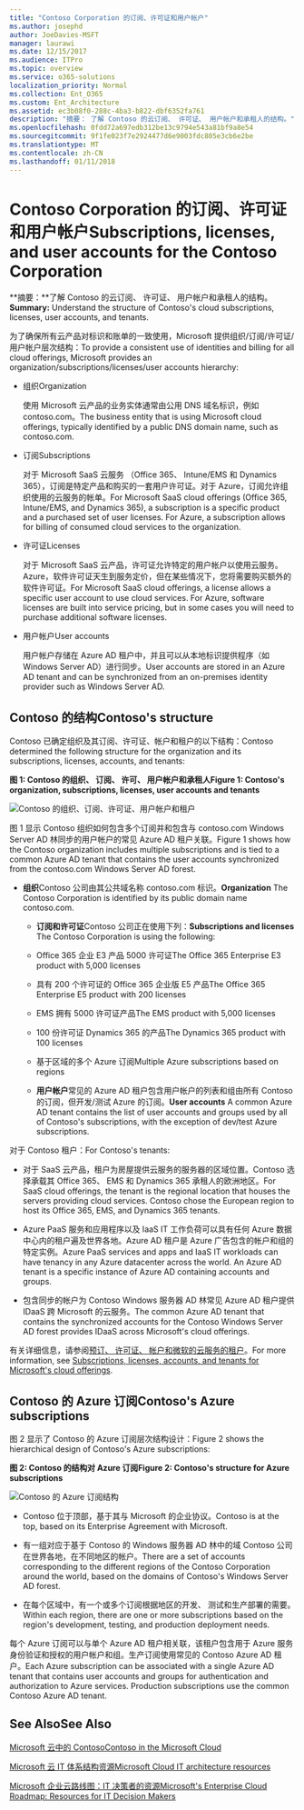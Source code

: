 ```yaml
---
title: "Contoso Corporation 的订阅、许可证和用户帐户"
ms.author: josephd
author: JoeDavies-MSFT
manager: laurawi
ms.date: 12/15/2017
ms.audience: ITPro
ms.topic: overview
ms.service: o365-solutions
localization_priority: Normal
ms.collection: Ent_O365
ms.custom: Ent_Architecture
ms.assetid: ec3b08f0-288c-4ba3-b822-dbf6352fa761
description: "摘要： 了解 Contoso 的云订阅、 许可证、 用户帐户和承租人的结构。"
ms.openlocfilehash: 0fdd72a697edb312be13c9794e543a81bf9a8e54
ms.sourcegitcommit: 9f1fe023f7e2924477d6e9003fdc805e3cb6e2be
ms.translationtype: MT
ms.contentlocale: zh-CN
ms.lasthandoff: 01/11/2018
---
```

# <a name="subscriptions-licenses-and-user-accounts-for-the-contoso-corporation"></a><span data-ttu-id="a585f-103">Contoso Corporation 的订阅、许可证和用户帐户</span><span class="sxs-lookup"><span data-stu-id="a585f-103">Subscriptions, licenses, and user accounts for the Contoso Corporation</span></span>

 <span data-ttu-id="a585f-104">**摘要：**了解 Contoso 的云订阅、 许可证、 用户帐户和承租人的结构。</span><span class="sxs-lookup"><span data-stu-id="a585f-104">**Summary:** Understand the structure of Contoso's cloud subscriptions, licenses, user accounts, and tenants.</span></span>
  
<span data-ttu-id="a585f-105">为了确保所有云产品对标识和账单的一致使用，Microsoft 提供组织/订阅/许可证/用户帐户层次结构：</span><span class="sxs-lookup"><span data-stu-id="a585f-105">To provide a consistent use of identities and billing for all cloud offerings, Microsoft provides an organization/subscriptions/licenses/user accounts hierarchy:</span></span>
  
- <span data-ttu-id="a585f-106">组织</span><span class="sxs-lookup"><span data-stu-id="a585f-106">Organization</span></span>
    
    <span data-ttu-id="a585f-107">使用 Microsoft 云产品的业务实体通常由公用 DNS 域名标识，例如 contoso.com。</span><span class="sxs-lookup"><span data-stu-id="a585f-107">The business entity that is using Microsoft cloud offerings, typically identified by a public DNS domain name, such as contoso.com.</span></span>
    
- <span data-ttu-id="a585f-108">订阅</span><span class="sxs-lookup"><span data-stu-id="a585f-108">Subscriptions</span></span>
    
    <span data-ttu-id="a585f-p101">对于 Microsoft SaaS 云服务 （Office 365、 Intune/EMS 和 Dynamics 365），订阅是特定产品和购买的一套用户许可证。对于 Azure，订阅允许组织使用的云服务的帐单。</span><span class="sxs-lookup"><span data-stu-id="a585f-p101">For Microsoft SaaS cloud offerings (Office 365, Intune/EMS, and Dynamics 365), a subscription is a specific product and a purchased set of user licenses. For Azure, a subscription allows for billing of consumed cloud services to the organization.</span></span>
    
- <span data-ttu-id="a585f-111">许可证</span><span class="sxs-lookup"><span data-stu-id="a585f-111">Licenses</span></span>
    
    <span data-ttu-id="a585f-p102">对于 Microsoft SaaS 云产品，许可证允许特定的用户帐户以使用云服务。Azure，软件许可证天生到服务定价，但在某些情况下，您将需要购买额外的软件许可证。</span><span class="sxs-lookup"><span data-stu-id="a585f-p102">For Microsoft SaaS cloud offerings, a license allows a specific user account to use cloud services. For Azure, software licenses are built into service pricing, but in some cases you will need to purchase additional software licenses.</span></span>
    
- <span data-ttu-id="a585f-114">用户帐户</span><span class="sxs-lookup"><span data-stu-id="a585f-114">User accounts</span></span>
    
    <span data-ttu-id="a585f-115">用户帐户存储在 Azure AD 租户中，并且可以从本地标识提供程序（如 Windows Server AD）进行同步。</span><span class="sxs-lookup"><span data-stu-id="a585f-115">User accounts are stored in an Azure AD tenant and can be synchronized from an on-premises identity provider such as Windows Server AD.</span></span>
    
## <a name="contosos-structure"></a><span data-ttu-id="a585f-116">Contoso 的结构</span><span class="sxs-lookup"><span data-stu-id="a585f-116">Contoso's structure</span></span>

<span data-ttu-id="a585f-117">Contoso 已确定组织及其订阅、许可证、帐户和租户的以下结构：</span><span class="sxs-lookup"><span data-stu-id="a585f-117">Contoso determined the following structure for the organization and its subscriptions, licenses, accounts, and tenants:</span></span>
  
<span data-ttu-id="a585f-118">**图 1: Contoso 的组织、 订阅、 许可、 用户帐户和承租人**</span><span class="sxs-lookup"><span data-stu-id="a585f-118">**Figure 1: Contoso's organization, subscriptions, licenses, user accounts and tenants**</span></span>

![Contoso 的组织、订阅、许可证、用户帐户和租户](images/Contoso_Poster/Subscriptions.png)
  
<span data-ttu-id="a585f-120">图 1 显示 Contoso 组织如何包含多个订阅并和包含与 contoso.com Windows Server AD 林同步的用户帐户的常见 Azure AD 租户关联。</span><span class="sxs-lookup"><span data-stu-id="a585f-120">Figure 1 shows how the Contoso organization includes multiple subscriptions and is tied to a common Azure AD tenant that contains the user accounts synchronized from the contoso.com Windows Server AD forest.</span></span>
  
- <span data-ttu-id="a585f-121">**组织**Contoso 公司由其公共域名称 contoso.com 标识。</span><span class="sxs-lookup"><span data-stu-id="a585f-121">**Organization** The Contoso Corporation is identified by its public domain name contoso.com.</span></span>
    
  - <span data-ttu-id="a585f-122">**订阅和许可证**Contoso 公司正在使用下列：</span><span class="sxs-lookup"><span data-stu-id="a585f-122">**Subscriptions and licenses** The Contoso Corporation is using the following:</span></span>
    
  - <span data-ttu-id="a585f-123">Office 365 企业 E3 产品 5000 许可证</span><span class="sxs-lookup"><span data-stu-id="a585f-123">The Office 365 Enterprise E3 product with 5,000 licenses</span></span>
    
  - <span data-ttu-id="a585f-124">具有 200 个许可证的 Office 365 企业版 E5 产品</span><span class="sxs-lookup"><span data-stu-id="a585f-124">The Office 365 Enterprise E5 product with 200 licenses</span></span>
    
  - <span data-ttu-id="a585f-125">EMS 拥有 5000 许可证产品</span><span class="sxs-lookup"><span data-stu-id="a585f-125">The EMS product with 5,000 licenses</span></span>
    
  - <span data-ttu-id="a585f-126">100 份许可证 Dynamics 365 的产品</span><span class="sxs-lookup"><span data-stu-id="a585f-126">The Dynamics 365 product with 100 licenses</span></span>
    
  - <span data-ttu-id="a585f-127">基于区域的多个 Azure 订阅</span><span class="sxs-lookup"><span data-stu-id="a585f-127">Multiple Azure subscriptions based on regions</span></span>
    
  - <span data-ttu-id="a585f-128">**用户帐户**常见的 Azure AD 租户包含用户帐户的列表和组由所有 Contoso 的订阅，但开发/测试 Azure 的订阅。</span><span class="sxs-lookup"><span data-stu-id="a585f-128">**User accounts** A common Azure AD tenant contains the list of user accounts and groups used by all of Contoso's subscriptions, with the exception of dev/test Azure subscriptions.</span></span>
    
<span data-ttu-id="a585f-129">对于 Contoso 租户：</span><span class="sxs-lookup"><span data-stu-id="a585f-129">For Contoso's tenants:</span></span>
  
- <span data-ttu-id="a585f-p103">对于 SaaS 云产品，租户为房屋提供云服务的服务器的区域位置。Contoso 选择承载其 Office 365、 EMS 和 Dynamics 365 承租人的欧洲地区。</span><span class="sxs-lookup"><span data-stu-id="a585f-p103">For SaaS cloud offerings, the tenant is the regional location that houses the servers providing cloud services. Contoso chose the European region to host its Office 365, EMS, and Dynamics 365 tenants.</span></span> 
    
- <span data-ttu-id="a585f-p104">Azure PaaS 服务和应用程序以及 IaaS IT 工作负荷可以具有任何 Azure 数据中心内的租户遍及世界各地。Azure AD 租户是 Azure 广告包含的帐户和组的特定实例。</span><span class="sxs-lookup"><span data-stu-id="a585f-p104">Azure PaaS services and apps and IaaS IT workloads can have tenancy in any Azure datacenter across the world. An Azure AD tenant is a specific instance of Azure AD containing accounts and groups.</span></span>
    
- <span data-ttu-id="a585f-134">包含同步的帐户为 Contoso Windows 服务器 AD 林常见 Azure AD 租户提供 IDaaS 跨 Microsoft 的云服务。</span><span class="sxs-lookup"><span data-stu-id="a585f-134">The common Azure AD tenant that contains the synchronized accounts for the Contoso Windows Server AD forest provides IDaaS across Microsoft's cloud offerings.</span></span>
    
<span data-ttu-id="a585f-135">有关详细信息，请参阅[预订、 许可证、 帐户和微软的云服务的租户](subscriptions-licenses-accounts-and-tenants-for-microsoft-cloud-offerings.md)。</span><span class="sxs-lookup"><span data-stu-id="a585f-135">For more information, see [Subscriptions, licenses, accounts, and tenants for Microsoft's cloud offerings](subscriptions-licenses-accounts-and-tenants-for-microsoft-cloud-offerings.md).</span></span>
  
## <a name="contosos-azure-subscriptions"></a><span data-ttu-id="a585f-136">Contoso 的 Azure 订阅</span><span class="sxs-lookup"><span data-stu-id="a585f-136">Contoso's Azure subscriptions</span></span>

<span data-ttu-id="a585f-137">图 2 显示了 Contoso 的 Azure 订阅层次结构设计：</span><span class="sxs-lookup"><span data-stu-id="a585f-137">Figure 2 shows the hierarchical design of Contoso's Azure subscriptions:</span></span>
  
<span data-ttu-id="a585f-138">**图 2: Contoso 的结构对 Azure 订阅**</span><span class="sxs-lookup"><span data-stu-id="a585f-138">**Figure 2: Contoso's structure for Azure subscriptions**</span></span>

![Contoso 的 Azure 订阅结构](images/Contoso_Poster/Subscriptions_Nested.png)
  
- <span data-ttu-id="a585f-140">Contoso 位于顶部，基于其与 Microsoft 的企业协议。</span><span class="sxs-lookup"><span data-stu-id="a585f-140">Contoso is at the top, based on its Enterprise Agreement with Microsoft.</span></span>
    
- <span data-ttu-id="a585f-141">有一组对应于基于 Contoso 的 Windows 服务器 AD 林中的域 Contoso 公司在世界各地，在不同地区的帐户。</span><span class="sxs-lookup"><span data-stu-id="a585f-141">There are a set of accounts corresponding to the different regions of the Contoso Corporation around the world, based on the domains of Contoso's Windows Server AD forest.</span></span>
    
- <span data-ttu-id="a585f-142">在每个区域中，有一个或多个订阅根据地区的开发、 测试和生产部署的需要。</span><span class="sxs-lookup"><span data-stu-id="a585f-142">Within each region, there are one or more subscriptions based on the region's development, testing, and production deployment needs.</span></span>
    
<span data-ttu-id="a585f-p105">每个 Azure 订阅可以与单个 Azure AD 租户相关联，该租户包含用于 Azure 服务身份验证和授权的用户帐户和组。生产订阅使用常见的 Contoso Azure AD 租户。</span><span class="sxs-lookup"><span data-stu-id="a585f-p105">Each Azure subscription can be associated with a single Azure AD tenant that contains user accounts and groups for authentication and authorization to Azure services. Production subscriptions use the common Contoso Azure AD tenant.</span></span>
  
## <a name="see-also"></a><span data-ttu-id="a585f-145">See Also</span><span class="sxs-lookup"><span data-stu-id="a585f-145">See Also</span></span>

[<span data-ttu-id="a585f-146">Microsoft 云中的 Contoso</span><span class="sxs-lookup"><span data-stu-id="a585f-146">Contoso in the Microsoft Cloud</span></span>](contoso-in-the-microsoft-cloud.md)
  
[<span data-ttu-id="a585f-147">Microsoft 云 IT 体系结构资源</span><span class="sxs-lookup"><span data-stu-id="a585f-147">Microsoft Cloud IT architecture resources</span></span>](microsoft-cloud-it-architecture-resources.md)

[<span data-ttu-id="a585f-148">Microsoft 企业云路线图：IT 决策者的资源</span><span class="sxs-lookup"><span data-stu-id="a585f-148">Microsoft's Enterprise Cloud Roadmap: Resources for IT Decision Makers</span></span>](https://sway.com/FJ2xsyWtkJc2taRD)




